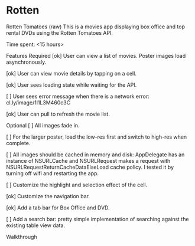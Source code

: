 # Rotten
Rotten Tomatoes (raw)
This is a movies app displaying box office and top rental DVDs using the Rotten Tomatoes API.

Time spent: <15 hours>

Features
Required
[ok] User can view a list of movies. Poster images load asynchronously.

[ok] User can view movie details by tapping on a cell.

[ok] User sees loading state while waiting for the API.

[ ] User sees error message when there is a network error: cl.ly/image/1l1L3M460c3C

[ok] User can pull to refresh the movie list.

Optional
[ ] All images fade in.

[ ] For the larger poster, load the low-res first and switch to high-res when complete.

[ ] All images should be cached in memory and disk: AppDelegate has an instance of NSURLCache and NSURLRequest makes a request with NSURLRequestReturnCacheDataElseLoad cache policy. I tested it by turning off wifi and restarting the app.

[ ] Customize the highlight and selection effect of the cell.

[ok] Customize the navigation bar.

[ok] Add a tab bar for Box Office and DVD.

[ ] Add a search bar: pretty simple implementation of searching against the existing table view data.

Walkthrough


